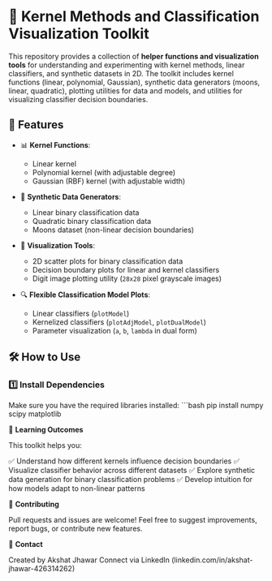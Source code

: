 # 🌙 Kernel Methods and Classification Visualization Toolkit

This repository provides a collection of **helper functions and visualization tools** for understanding and experimenting with kernel methods, linear classifiers, and synthetic datasets in 2D. The toolkit includes kernel functions (linear, polynomial, Gaussian), synthetic data generators (moons, linear, quadratic), plotting utilities for data and models, and utilities for visualizing classifier decision boundaries.

## 🚀 Features

- 📊 **Kernel Functions**:
  - Linear kernel
  - Polynomial kernel (with adjustable degree)
  - Gaussian (RBF) kernel (with adjustable width)

- 🧪 **Synthetic Data Generators**:
  - Linear binary classification data
  - Quadratic binary classification data
  - Moons dataset (non-linear decision boundaries)

- 🎨 **Visualization Tools**:
  - 2D scatter plots for binary classification data
  - Decision boundary plots for linear and kernel classifiers
  - Digit image plotting utility (`28x28` pixel grayscale images)

- 🔍 **Flexible Classification Model Plots**:
  - Linear classifiers (`plotModel`)
  - Kernelized classifiers (`plotAdjModel`, `plotDualModel`)
  - Parameter visualization (`a`, `b`, `lambda` in dual form)

## 🛠️ How to Use

### 1️⃣ Install Dependencies

Make sure you have the required libraries installed:
            ```bash
            pip install numpy scipy matplotlib

🌱 **Learning Outcomes**

This toolkit helps you:

✅ Understand how different kernels influence decision boundaries
✅ Visualize classifier behavior across different datasets
✅ Explore synthetic data generation for binary classification problems
✅ Develop intuition for how models adapt to non-linear patterns

🤝 **Contributing**

Pull requests and issues are welcome! Feel free to suggest improvements, report bugs, or contribute new features.

📧 **Contact**

Created by Akshat Jhawar
Connect via LinkedIn (linkedin.com/in/akshat-jhawar-426314262)

